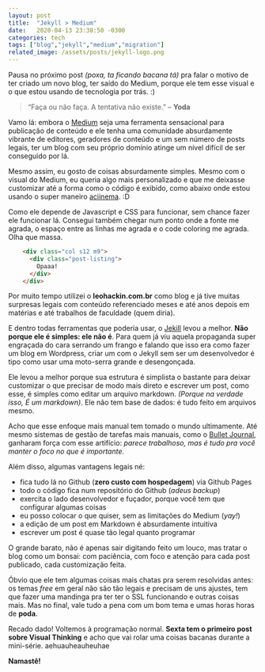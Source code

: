 ```yaml
---
layout: post
title:  "Jekyll > Medium"
date:   2020-04-13 23:38:50 -0300
categories: tech
tags: ["blog","jekyll","medium","migration"]
related_image: /assets/posts/jekyll-logo.png
---
```


Pausa no próximo post _(poxa, ta ficando bacana tá)_ pra falar o motivo de ter criado um novo blog, ter saído do Medium, porque ele tem esse visual e o que estou usando de tecnologia por trás. :)

<!--more-->
> “Faça ou não faça. A tentativa não existe.”  – __Yoda__

Vamo lá: embora o [Medium](https://medium.com) seja uma ferramenta sensacional para publicação de conteúdo e ele tenha uma comunidade absurdamente vibrante de editores, geradores de conteúdo e um sem número de posts legais, ter um blog com seu próprio domínio atinge um nível difícil de ser conseguido por lá.

Mesmo assim, eu gosto de coisas absurdamente simples. Mesmo com o visual do Medium, eu queria algo mais personalizado e que me deixasse customizar até a forma como o código é exibido, como abaixo onde estou usando o super maneiro [aciinema](https://asciinema.org/). :D

<asciinema-player src="{{ site.url }}/assets/casts/319890.cast" cols="120" rows="20"></asciinema-player>

Como ele depende de Javascript e CSS para funcionar, sem chance fazer ele funcionar lá. Consegui também chegar num ponto onde a fonte me agrada, o espaço entre as linhas me agrada e o code coloring me agrada. Olha que massa.

```html
    <div class="col s12 m9">
      <div class="post-listing">
        Opaaa!
      </div>
    </div>
```

Por muito tempo utilizei o __leohackin.com.br__ como blog e já tive muitas surpresas legais com conteúdo referenciado meses e até anos depois em matérias e até trabalhos de faculdade (quem diria).

E dentro todas ferramentas que poderia usar, o [Jekill](https://jekyllrb.com/) levou a melhor. __Não porque ele é simples: ele não é__. Para quem já viu aquela propaganda super engraçada do cara serrando um frango e falando que isso era como fazer um blog em Wordpress, criar um com o Jekyll sem ser um desenvolvedor é tipo como usar uma moto-serra grande e desengonçada.

Ele levou a melhor porque sua estrutura é simplista o bastante para deixar customizar o que precisar de modo mais direto e escrever um post, como esse, é simples como editar um arquivo markdown. _(Porque na verdade isso, É um markdown)_. Ele não tem base de dados: é tudo feito em arquivos mesmo.

Acho que esse enfoque mais manual tem tomado o mundo ultimamente. Até mesmo sistemas de gestão de tarefas mais manuais, como o [Bullet Journal](https://bulletjournal.com/), ganharam força com esse artifício: _parece trabalhoso, mas é tudo pra você manter o foco no que é importante._

Além disso, algumas vantagens legais né:
* fica tudo lá no Github (__zero custo com hospedagem__) via Github Pages
* todo o código fica num repositório do Github (_adeus backup_)
* exercita o lado desenvolvedor e fuçador, porque você tem que configurar algumas coisas
* eu posso colocar o que quiser, sem as limitações do Medium (_yay!_)
* a edição de um post em Markdown é absurdamente intuitiva
* escrever um post é quase tão legal quanto programar

O grande barato, não é apenas sair digitando feito um louco, mas tratar o blog como um bonsai: com paciência, com foco e atenção para cada post publicado, cada customização feita.

Óbvio que ele tem algumas coisas mais chatas pra serem resolvidas antes: os temas _free_ em geral não são tão legais e precisam de uns ajustes, tem que fazer uma mandinga pra ter ter o SSL funcionando e outras coisas mais. Mas no final, vale tudo a pena com um bom tema e umas horas horas de __poda__. 

Recado dado! Voltemos à programação normal. __Sexta tem o primeiro post sobre Visual Thinking__ e acho que vai rolar uma coisas bacanas durante a mini-série. aehuauheauheuhae

__Namastê!__

